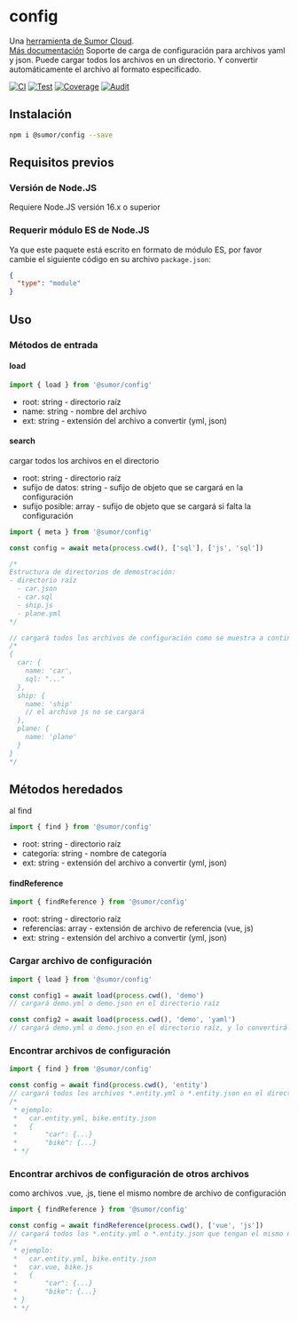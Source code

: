 # config

Una [herramienta de Sumor Cloud](https://sumor.cloud).  
[Más documentación](https://sumor.cloud/config) Soporte de carga de configuración para archivos yaml y json. Puede cargar todos los archivos en un directorio.
Y convertir automáticamente el archivo al formato especificado.

[![CI](https://github.com/sumor-cloud/config/actions/workflows/ci.yml/badge.svg)](https://github.com/sumor-cloud/config/actions/workflows/ci.yml)
[![Test](https://github.com/sumor-cloud/config/actions/workflows/ut.yml/badge.svg)](https://github.com/sumor-cloud/config/actions/workflows/ut.yml)
[![Coverage](https://github.com/sumor-cloud/config/actions/workflows/coverage.yml/badge.svg)](https://github.com/sumor-cloud/config/actions/workflows/coverage.yml)
[![Audit](https://github.com/sumor-cloud/config/actions/workflows/audit.yml/badge.svg)](https://github.com/sumor-cloud/config/actions/workflows/audit.yml)

## Instalación

```bash
npm i @sumor/config --save
```

## Requisitos previos

### Versión de Node.JS

Requiere Node.JS versión 16.x o superior

### Requerir módulo ES de Node.JS

Ya que este paquete está escrito en formato de módulo ES,
por favor cambie el siguiente código en su archivo `package.json`:

```json
{
  "type": "module"
}
```

## Uso

### Métodos de entrada

#### load

```js
import { load } from '@sumor/config'
```

- root: string - directorio raíz
- name: string - nombre del archivo
- ext: string - extensión del archivo a convertir (yml, json)

#### search

cargar todos los archivos en el directorio

- root: string - directorio raíz
- sufijo de datos: string - sufijo de objeto que se cargará en la configuración
- sufijo posible: array - sufijo de objeto que se cargará si falta la configuración

```js
import { meta } from '@sumor/config'

const config = await meta(process.cwd(), ['sql'], ['js', 'sql'])

/*
Estructura de directorios de demostración:
- directorio raíz
  - car.json
  - car.sql
  - ship.js
  - plane.yml
*/

// cargará todos los archivos de configuración como se muestra a continuación
/*
{
  car: {
    name: 'car',
    sql: "..."
  },
  ship: {
    name: 'ship'
    // el archivo js no se cargará
  },
  plane: {
    name: 'plane'
  }
}
*/
```

## Métodos heredados

al find

```js
import { find } from '@sumor/config'
```

- root: string - directorio raíz
- categoría: string - nombre de categoría
- ext: string - extensión del archivo a convertir (yml, json)

#### findReference

```js
import { findReference } from '@sumor/config'
```

- root: string - directorio raíz
- referencias: array - extensión de archivo de referencia (vue, js)
- ext: string - extensión del archivo a convertir (yml, json)

### Cargar archivo de configuración

```javascript
import { load } from '@sumor/config'

const config1 = await load(process.cwd(), 'demo')
// cargará demo.yml o demo.json en el directorio raíz

const config2 = await load(process.cwd(), 'demo', 'yaml')
// cargará demo.yml o demo.json en el directorio raíz, y lo convertirá a un archivo en formato yaml
```

### Encontrar archivos de configuración

```javascript
import { find } from '@sumor/config'

const config = await find(process.cwd(), 'entity')
// cargará todos los archivos *.entity.yml o *.entity.json en el directorio raíz
/*
 * ejemplo:
 *   car.entity.yml, bike.entity.json
 *   {
 *       "car": {...}
 *       "bike": {...}
 * */
```

### Encontrar archivos de configuración de otros archivos

como archivos .vue, .js, tiene el mismo nombre de archivo de configuración

```javascript
import { findReference } from '@sumor/config'

const config = await findReference(process.cwd(), ['vue', 'js'])
// cargará todos los *.entity.yml o *.entity.json que tengan el mismo nombre que *.vue o *.js en el directorio raíz
/*
 * ejemplo:
 *   car.entity.yml, bike.entity.json
 *   car.vue, bike.js
 *   {
 *       "car": {...}
 *       "bike": {...}
 * }
 * */
```

